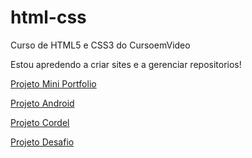 # html-css
Curso de HTML5 e CSS3 do CursoemVideo

Estou apredendo a criar sites e a gerenciar repositorios!

<a href="https://gabriel-on.github.io/projeto-mini-portfolio/" target="_blank">Projeto Mini Portfolio</a>

<a href="https://gabriel-on.github.io/projeto-android/" target="_blank">Projeto Android</a>

<a href="https://gabriel-on.github.io/projeto-cordel/" target="_blank">Projeto Cordel</a>

<a href="https://gabriel-on.github.io/projeto-desafio/" target="_blank">Projeto Desafio</a>

 
